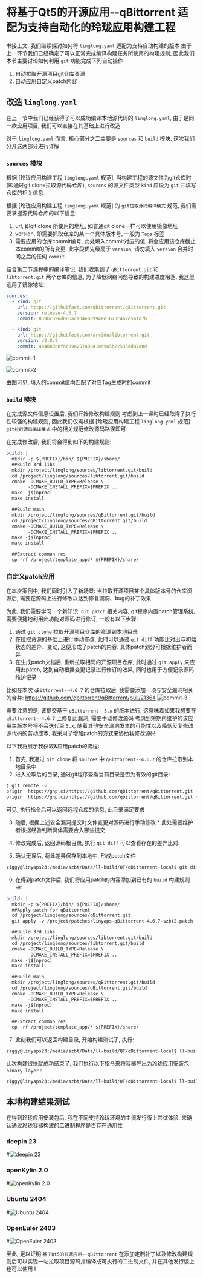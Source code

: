 # 将基于Qt5的开源应用--qBittorrent 适配为支持自动化的玲珑应用构建工程

书接上文, 我们继续探讨如何将 `linglong.yaml` 适配为支持自动构建的版本
由于上一环节我们已经确定了可以正常完成编译构建任务所使用的构建规则, 因此我们本节主要讨论如何利用 `git` 功能完成下列自动操作

1. 自动拉取开源项目git仓库资源
2. 自动应用自定义patch内容

## 改造 `linglong.yaml`

在上一节中我们已经获得了可以成功编译本地源代码的 `linglong.yaml`, 由于是同一款应用项目, 我们可以直接在其基础上进行改造

对于 `linglong.yaml` 而言, 核心部分之二主要是 `sources` 和 `build` 模块, 这次我们分开这两部分进行详解

### `sources` 模块

根据 [玲珑应用构建工程 `linglong.yaml` 规范], 当构建工程的源文件为git仓库时(即通过git clone拉取源代码仓库), `sources` 的源文件类型 `kind` 应设为 `git` 并填写仓库的相关信息

根据 [玲珑应用构建工程 `linglong.yaml` 规范] 的 `git拉取源码编译模式` 规范, 我们需要掌握源代码仓库的以下信息:

1. url, 即git clone 所使用的地址, 如普通git clone一样可以使用镜像地址
2. version, 即需要抓取仓库的某一个具体版本号, 一般为 `Tags` 标签
3. 需要应用的仓库commit编号, 此处填入commit对应的值, 将会应用该仓库截止本commit的所有变更. 此字段优先级高于 `version`, 请勿填入 `version` 合并时间之后的任何 `commit`

结合第二节课程中的编译笔记, 我们收集到了 `qBittorrent.git` 和 `libtorrent.git` 两个仓库的信息, 为了降低网络问题导致的构建进度阻塞, 我这里选用了镜像地址:

```yaml
sources:
  - kind: git
    url: https://githubfast.com/qbittorrent/qBittorrent.git
    version: release-4.6.7
    commit: 839bc696d066aca34ebd994ee1673c4b2d5afd7b

  - kind: git
    url: https://githubfast.com/arvidn/libtorrent.git
    version: v2.0.9
    commit: 4b4003d0fdc09a257a0841ad965b22533ed87a0d
```

![commit-1](image/4-commit-1.png)

![commit-2](image/4-commit-2.png)

由图可见, 填入的commit值均匹配了对应Tag生成时的commit

### `build` 模块

在完成源文件信息设置后, 我们开始修改构建规则
考虑到上一课时已经取得了执行性较强的构建规则, 因此我们仅需根据 [玲珑应用构建工程 `linglong.yaml` 规范] `git拉取源码编译模式` 中的相关规范修改源码路径即可

在完成修改后, 我们将会得到如下的构建规则:

```yaml
build: |
  mkdir -p ${PREFIX}/bin/ ${PREFIX}/share/
  ##Build 3rd libs
  mkdir /project/linglong/sources/libtorrent.git/build
  cd /project/linglong/sources/libtorrent.git/build
  cmake -DCMAKE_BUILD_TYPE=Release \
        -DCMAKE_INSTALL_PREFIX=$PREFIX ..
  make -j$(nproc)
  make install

  ##Build main
  mkdir /project/linglong/sources/qBittorrent.git/build
  cd /project/linglong/sources/qBittorrent.git/build
  cmake -DCMAKE_BUILD_TYPE=Release \
        -DCMAKE_INSTALL_PREFIX=$PREFIX ..
  make -j$(nproc)
  make install

  ##Extract common res
  cp -rf /project/template_app/* ${PREFIX}/share/
```

### 自定义patch应用

在本次案例中, 我们同时引入了新场景: 当拉取开源项目某个具体版本号的仓库资源后, 需要在源码上进行修改以达到修复漏洞、bug的补丁效果

为此, 我们需要学习一个新知识: `git patch` 相关内容, git程序内置patch管理系统, 需要便捷地利用此功能对源码进行修订, 一般有以下步骤:

1. 通过 `git clone` 拉取开源项目仓库的资源到本地目录
2. 在拉取资源的基础上进行手动修改, 此时可以通过 `git diff` 功能比对出与初始状态的差异、变动, 这便形成了patch的内容. 具体patch划分可根据维护者而异
3. 在生成patch文档后, 重新拉取相同的开源项目仓库, 此时通过 `git apply` 来应用此patch, 达到自动根据变更记录进行修订的效果, 同时也用于方便记录源码维护记录

比如在本次 `qBittorrent--4.6.7` 的仓库拉取后, 我需要添加一项与安全漏洞相关的合并:
https://github.com/qbittorrent/qBittorrent/pull/21364
![commit-3](image/4-commit-3.png)

需要注意的是, 该提交基于 `qBittorrent--5.x` 的版本进行, 这意味着如果我想要在 `qBittorrent--4.6.7` 上修复此漏洞, 需要手动修改源码
考虑到短期内维护的该应用主版本号将不会迭代至 `5.x`, 随着其他安全漏洞发生的可能性以及降低反复修改源代码的劳动成本, 我采用了增加patch的方式来协助我修改源码

以下我将展示我获取&应用patch的流程:

1. 首先, 我通过 `git clone` 将 `sources` 中 `qBittorrent--4.6.7` 的仓库拉取到本地目录中
2. 进入拉取后的目录, 通过git程序查看当前目录是否为有效的git目录:

```zsh
❯ git remote -v
origin  https://ghp.ci/https://github.com/qbittorrent/qBittorrent.git (fetch)
origin  https://ghp.ci/https://github.com/qbittorrent/qBittorrent.git (push)
```

可见, 执行指令后可以返回远程仓库的信息, 此目录满足要求

3. 随后, 根据上述安全漏洞提交时文件变更对源码进行手动修改 \* 此处需要维护者根据经验判断具体需要合入哪些提交

4. 修改完成后, 返回源码根目录, 执行 `git diff` 可以查看存在的差异比对:

5. 确认无误后, 将此差异保存到本地中, 形成patch文件

```bash
ziggy@linyaps23:/media/szbt/Data/ll-build/QT/qBittorrent-local$ git diff > ./
```

6. 在得到patch文件后, 我们将应用patch的内容添加到已有的 `build` 构建规则中:

```yaml
build: |
  mkdir -p ${PREFIX}/bin/ ${PREFIX}/share/
  ##Apply patch for qBittorrent
  cd /project/linglong/sources/qBittorrent.git
  git apply -v /project/patches/linyaps-qBittorrent-4.6.7-szbt2.patch

  ##Build 3rd libs
  mkdir /project/linglong/sources/libtorrent.git/build
  cd /project/linglong/sources/libtorrent.git/build
  cmake -DCMAKE_BUILD_TYPE=Release \
        -DCMAKE_INSTALL_PREFIX=$PREFIX ..
  make -j$(nproc)
  make install

  ##Build main
  mkdir /project/linglong/sources/qBittorrent.git/build
  cd /project/linglong/sources/qBittorrent.git/build
  cmake -DCMAKE_BUILD_TYPE=Release \
        -DCMAKE_INSTALL_PREFIX=$PREFIX ..
  make -j$(nproc)
  make install

  ##Extract common res
  cp -rf /project/template_app/* ${PREFIX}/share/
```

7. 此刻我们可以返回构建目录, 开始构建测试了, 执行:

```bash
ziggy@linyaps23:/media/szbt/Data/ll-build/QT/qBittorrent-local$ ll-builder build -v
```

此次构建很快就成功结束了, 我们执行以下指令来将容器导出为玲珑应用安装包 `binary.layer` :

```bash
ziggy@linyaps23:/media/szbt/Data/ll-build/QT/qBittorrent-local$ ll-builder export --layer
```

## 本地构建结果测试

在得到玲珑应用安装包后, 我在不同支持玲珑环境的主流发行版上尝试体验, 来确认通过玲珑容器构建的二进制程序是否存在通用性

### deepin 23

#![deepin 23](image/4-test-1.png)

### openKylin 2.0

#![openKylin 2.0](image/4-test-2.png)

### Ubuntu 2404

#![Ubuntu 2404](image/4-test-3.png)

### OpenEuler 2403

#![OpenEuler 2403](image/4-test-4.png)

至此, 足以证明 `基于Qt5的开源应用--qBittorrent` 在添加定制补丁以及修改构建规则后可以实现一站拉取项目源码并编译成可执行的二进制文件, 并在其他发行版上也可以使用 !
